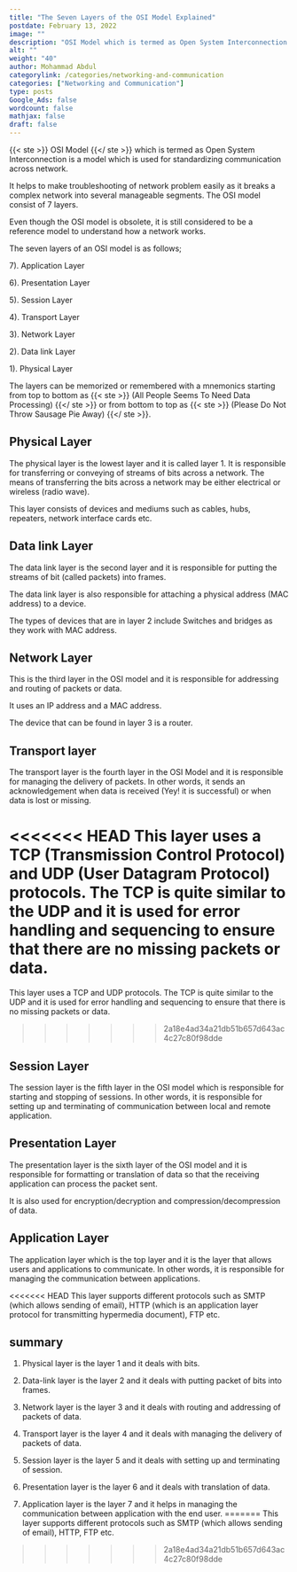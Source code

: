 ```yaml
---
title: "The Seven Layers of the OSI Model Explained"
postdate: February 13, 2022
image: ""
description: "OSI Model which is termed as Open System Interconnection is a model which is used for standardizing communication across network. It consist of seven layers. The Application, Presentation, Session, Transport, Network, Data link and Physical Layer"
alt: ""
weight: "40"
author: Mohammad Abdul
categorylink: /categories/networking-and-communication
categories: ["Networking and Communication"]
type: posts
Google_Ads: false
wordcount: false
mathjax: false
draft: false
---
```


{{< ste >}} OSI Model {{</ ste >}} which is termed as Open System Interconnection is a model which is used for standardizing communication across network.

It helps to make troubleshooting of network problem easily as it breaks a complex network into several manageable segments. The OSI model consist of 7 layers.

Even though the OSI model is obsolete, it is still considered to be a reference model to understand how a network works.

The seven layers of an OSI model is as follows;

7). Application Layer

6). Presentation Layer

5). Session Layer

4). Transport Layer

3). Network Layer

2). Data link Layer

1). Physical Layer

The layers can be memorized or remembered with a mnemonics starting from top to bottom as {{< ste >}} (All People Seems To Need Data Processing) {{</ ste >}} or from bottom to top as {{< ste >}} (Please Do Not Throw Sausage Pie Away) {{</ ste >}}.

## Physical Layer

The physical layer is the lowest layer and it is called layer 1. It is responsible for transferring or conveying of streams of bits across a network. The means of transferring the bits across a network may be either electrical or wireless (radio wave).

This layer consists of devices and mediums such as cables, hubs, repeaters, network interface cards etc.

## Data link Layer

The data link layer is the second layer and it is responsible for putting the streams of bit (called packets) into frames.

The data link layer is also responsible for attaching a physical address (MAC address) to a device.

The types of devices that are in layer 2 include
Switches and bridges as they work with MAC address.

## Network Layer

This is the third layer in the OSI model and it is responsible for addressing and routing of packets or data.

It uses an IP address and a MAC address.

The device that can be found in layer 3 is a router.

## Transport layer

The transport layer is the fourth layer in the OSI Model and it is responsible for managing the delivery of packets. In other words, it sends an acknowledgement when data is received (Yey! it is successful) or when data is lost or missing.

<<<<<<< HEAD
This layer uses a TCP (Transmission Control Protocol) and UDP (User Datagram Protocol) protocols. The TCP is quite similar to the UDP and it is used for error handling and sequencing to ensure that there are no missing packets or data.
=======
This layer uses a TCP and UDP protocols. The TCP is quite similar to the UDP and it is used for error handling and sequencing to ensure that there is no missing packets or data.
>>>>>>> 2a18e4ad34a21db51b657d643ac4c27c80f98dde

## Session Layer

The session layer is the fifth layer in the OSI model which is responsible for starting and stopping of sessions. In other words, it is responsible for setting up and terminating of communication between local and remote application.

## Presentation Layer

The presentation layer is the sixth layer of the OSI model and it is responsible for formatting or translation of data so that the receiving application can process the packet sent.

It is also used for encryption/decryption and compression/decompression of data.

## Application Layer

The application layer which is the top layer and it is the layer that allows users and applications to communicate. In other words, it is responsible for managing the communication between applications.

<<<<<<< HEAD
This layer supports different protocols such as SMTP (which allows sending of email), HTTP (which is an application layer protocol for transmitting hypermedia document), FTP etc.

## summary

1. Physical layer is the layer 1 and it deals with bits.

2. Data-link layer is the layer 2 and it deals with putting packet of bits into frames.

3. Network layer is the layer 3 and it deals with routing and addressing of packets of data.

4. Transport layer is the layer 4 and it deals with managing the delivery of packets of data.

5. Session layer is the layer 5 and it deals with setting up and terminating of session.

6. Presentation layer is the layer 6 and it deals with translation of data.

7. Application layer is the layer 7 and it helps in managing the communication between application with the end user.
=======
This layer supports different protocols such as SMTP (which allows sending of email), HTTP, FTP etc.
>>>>>>> 2a18e4ad34a21db51b657d643ac4c27c80f98dde
